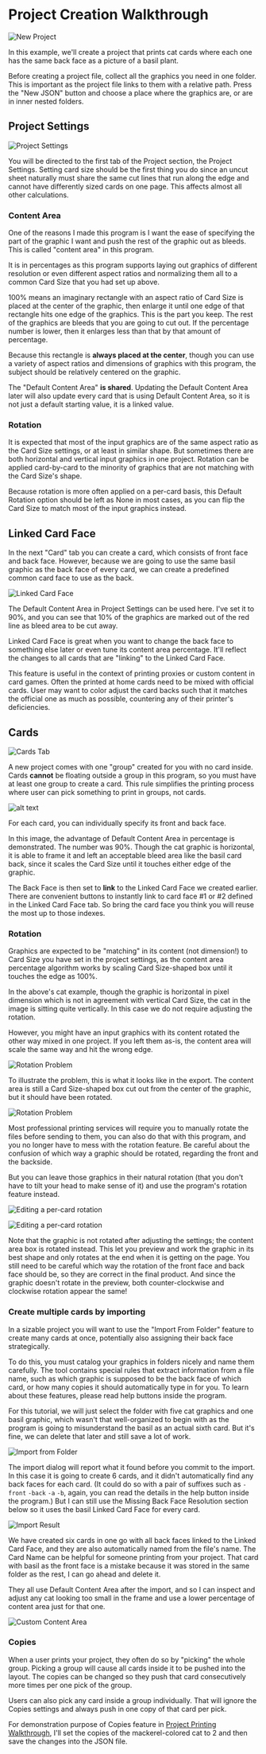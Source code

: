 # Project Creation Walkthrough

![New Project](image/new-project.png)

In this example, we'll create a project that prints cat cards where each one has the same back face as a picture of a basil plant.

Before creating a project file, collect all the graphics you need in one folder. This is important as the project file links to them with a relative path. Press the "New JSON" button and choose a place where the graphics are, or are in inner nested folders.

## Project Settings

![Project Settings](image/project-settings.png)

You will be directed to the first tab of the Project section, the Project Settings. Setting card size should be the first thing you do since an uncut sheet naturally must share the same cut lines that run along the edge and cannot have differently sized cards on one page. This affects almost all other calculations.

### Content Area

One of the reasons I made this program is I want the ease of specifying the part of the graphic I want and push the rest of the graphic out as bleeds. This is called "content area" in this program.

It is in percentages as this program supports laying out graphics of different resolution or even different aspect ratios and normalizing them all to a common Card Size that you had set up above.

100% means an imaginary rectangle with an aspect ratio of Card Size is placed at the center of the graphic, then enlarge it until one edge of that rectangle hits one edge of the graphics. This is the part you keep. The rest of the graphics are bleeds that you are going to cut out. If the percentage number is lower, then it enlarges less than that by that amount of percentage.

Because this rectangle is **always placed at the center**, though you can use a variety of aspect ratios and dimensions of graphics with this program, the subject should be relatively centered on the graphic.

The "Default Content Area" **is shared**. Updating the Default Content Area later will also update every card that is using Default Content Area, so it is not just a default starting value, it is a linked value.

### Rotation

It is expected that most of the input graphics are of the same aspect ratio as the Card Size settings, or at least in similar shape. But sometimes there are both horizontal and vertical input graphics in one project. Rotation can be applied card-by-card to the minority of graphics that are not matching with the Card Size's shape.

Because rotation is more often applied on a per-card basis, this Default Rotation option should be left as None in most cases, as you can flip the Card Size to match most of the input graphics instead.

## Linked Card Face

In the next "Card" tab you can create a card, which consists of front face and back face. However, because we are going to use the same basil graphic as the back face of every card, we can create a predefined common card face to use as the back.

![Linked Card Face](image/linked-card-face.png)

The Default Content Area in Project Settings can be used here. I've set it to 90%, and you can see that 10% of the graphics are marked out of the red line as bleed area to be cut away.

Linked Card Face is great when you want to change the back face to something else later or even tune its content area percentage. It'll reflect the changes to all cards that are "linking" to the Linked Card Face.

This feature is useful in the context of printing proxies or custom content in card games. Often the printed at home cards need to be mixed with official cards. User may want to color adjust the card backs such that it matches the official one as much as possible, countering any of their printer's deficiencies.

## Cards

![Cards Tab](image/cards-tab.png)

A new project comes with one "group" created for you with no card inside. Cards **cannot** be floating outside a group in this program, so you must have at least one group to create a card. This rule simplifies the printing process where user can pick something to print in groups, not cards.

![alt text](image/create-card.png)

For each card, you can individually specify its front and back face.

In this image, the advantage of Default Content Area in percentage is demonstrated. The number was 90%. Though the cat graphic is horizontal, it is able to frame it and left an acceptable bleed area like the basil card back, since it scales the Card Size until it touches either edge of the graphic.

The Back Face is then set to **link** to the Linked Card Face we created earlier. There are convenient buttons to instantly link to card face #1 or #2 defined in the Linked Card Face tab. So bring the card face you think you will reuse the most up to those indexes.

### Rotation

Graphics are expected to be "matching" in its content (not dimension!) to Card Size you have set in the project settings, as the content area percentage algorithm works by scaling Card Size-shaped box until it touches the edge as 100%.

In the above's cat example, though the graphic is horizontal in pixel dimension which is not in agreement with vertical Card Size, the cat in the image is sitting quite vertically. In this case we do not require adjusting the rotation.

However, you might have an input graphics with its content rotated the other way mixed in one project. If you left them as-is, the content area will scale the same way and hit the wrong edge.

![Rotation Problem](image/rotation-problem-1.png)

To illustrate the problem, this is what it looks like in the export. The content area is still a Card Size-shaped box cut out from the center of the graphic, but it should have been rotated.

![Rotation Problem](image/rotation-problem-2.png)

Most professional printing services will require you to manually rotate the files before sending to them, you can also do that with this program, and you no longer have to mess with the rotation feature. Be careful about the confusion of which way a graphic should be rotated, regarding the front and the backside.

But you can leave those graphics in their natural rotation (that you don't have to tilt your head to make sense of it) and use the program's rotation feature instead.

![Editing a per-card rotation](image/rotation-fixing-1.png)

![Editing a per-card rotation](image/rotation-fixing-2.png)

Note that the graphic is not rotated after adjusting the settings; the content area box is rotated instead. This let you preview and work the graphic in its best shape and only rotates at the end when it is getting on the page. You still need to be careful which way the rotation of the front face and back face should be, so they are correct in the final product. And since the graphic doesn't rotate in the preview, both counter-clockwise and clockwise rotation appear the same!

### Create multiple cards by importing

In a sizable project you will want to use the "Import From Folder" feature to create many cards at once, potentially also assigning their back face strategically.

To do this, you must catalog your graphics in folders nicely and name them carefully. The tool contains special rules that extract information from a file name, such as which graphic is supposed to be the back face of which card, or how many copies it should automatically type in for you. To learn about these features, please read help buttons inside the program.

For this tutorial, we will just select the folder with five cat graphics and one basil graphic, which wasn't that well-organized to begin with as the program is going to misunderstand the basil as an actual sixth card. But it's fine, we can delete that later and still save a lot of work.

![Import from Folder](image/import-from-folder.png)

The import dialog will report what it found before you commit to the import. In this case it is going to create 6 cards, and it didn't automatically find any back faces for each card. (It could do so with a pair of suffixes such as `-front` `-back` `-a` `-b`, again, you can read the details in the help button inside the program.) But I can still use the Missing Back Face Resolution section below so it uses the basil Linked Card Face for every card.

![Import Result](image/import-from-folder-result.png)

We have created six cards in one go with all back faces linked to the Linked Card Face, and they are also automatically named from the file's name. The Card Name can be helpful for someone printing from your project. That card with basil as the front face is a mistake because it was stored in the same folder as the rest, I can go ahead and delete it.

They all use Default Content Area after the import, and so I can inspect and adjust any cat looking too small in the frame and use a lower percentage of content area just for that one.

![Custom Content Area](image/custom-content-area.png)

### Copies

When a user prints your project, they often do so by "picking" the whole group. Picking a group will cause all cards inside it to be pushed into the layout. The copies can be changed so they push that card consecutively more times per one pick of the group.

Users can also pick any card inside a group individually. That will ignore the Copies settings and always push in one copy of that card per pick.

For demonstration purpose of Copies feature in [Project Printing Walkthrough](../print/print.md), I'll set the copies of the mackerel-colored cat to 2 and then save the changes into the JSON file.
